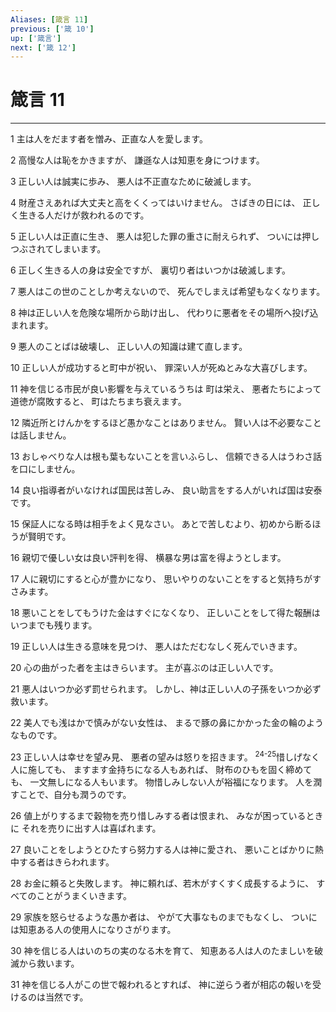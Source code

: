 ```yaml
---
Aliases: [箴言 11]
previous: ['箴 10']
up: ['箴言']
next: ['箴 12']
---
```

# 箴言 11

***




1 
主は人をだます者を憎み、正直な人を愛します。 



2 
高慢な人は恥をかきますが、 謙遜な人は知恵を身につけます。 



3 
正しい人は誠実に歩み、 悪人は不正直なために破滅します。 



4 
財産さえあれば大丈夫と高をくくってはいけません。 さばきの日には、 正しく生きる人だけが救われるのです。 



5 
正しい人は正直に生き、 悪人は犯した罪の重さに耐えられず、 ついには押しつぶされてしまいます。 



6 
正しく生きる人の身は安全ですが、 裏切り者はいつかは破滅します。 



7 
悪人はこの世のことしか考えないので、 死んでしまえば希望もなくなります。 



8 
神は正しい人を危険な場所から助け出し、 代わりに悪者をその場所へ投げ込まれます。 



9 
悪人のことばは破壊し、 正しい人の知識は建て直します。 



10 
正しい人が成功すると町中が祝い、 罪深い人が死ぬとみな大喜びします。 



11 
神を信じる市民が良い影響を与えているうちは 町は栄え、 悪者たちによって道徳が腐敗すると、 町はたちまち衰えます。 



12 
隣近所とけんかをするほど愚かなことはありません。 賢い人は不必要なことは話しません。 



13 
おしゃべりな人は根も葉もないことを言いふらし、 信頼できる人はうわさ話を口にしません。 



14 
良い指導者がいなければ国民は苦しみ、 良い助言をする人がいれば国は安泰です。 



15 
保証人になる時は相手をよく見なさい。 あとで苦しむより、初めから断るほうが賢明です。 



16 
親切で優しい女は良い評判を得、 横暴な男は富を得ようとします。 



17 
人に親切にすると心が豊かになり、 思いやりのないことをすると気持ちがすさみます。 



18 
悪いことをしてもうけた金はすぐになくなり、 正しいことをして得た報酬はいつまでも残ります。 



19 
正しい人は生きる意味を見つけ、 悪人はただむなしく死んでいきます。 



20 
心の曲がった者を主はきらいます。 主が喜ぶのは正しい人です。 



21 
悪人はいつか必ず罰せられます。 しかし、神は正しい人の子孫をいつか必ず救います。 



22 
美人でも浅はかで慎みがない女性は、 まるで豚の鼻にかかった金の輪のようなものです。 



23 
正しい人は幸せを望み見、 悪者の望みは怒りを招きます。 <sup class="versenum">24-25</sup>惜しげなく人に施しても、 ますます金持ちになる人もあれば、 財布のひもを固く締めても、 一文無しになる人もいます。 物惜しみしない人が裕福になります。 人を潤すことで、自分も潤うのです。 



26 
値上がりするまで穀物を売り惜しみする者は恨まれ、 みなが困っているときに それを売りに出す人は喜ばれます。 



27 
良いことをしようとひたすら努力する人は神に愛され、 悪いことばかりに熱中する者はきらわれます。 



28 
お金に頼ると失敗します。 神に頼れば、若木がすくすく成長するように、 すべてのことがうまくいきます。 



29 
家族を怒らせるような愚か者は、 やがて大事なものまでもなくし、 ついには知恵ある人の使用人になりさがります。 



30 
神を信じる人はいのちの実のなる木を育て、 知恵ある人は人のたましいを破滅から救います。 



31 
神を信じる人がこの世で報われるとすれば、 神に逆らう者が相応の報いを受けるのは当然です。
